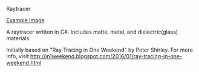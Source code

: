 Raytracer

[Example Image](example.ppm?raw=true "Example Image")

A raytracer written in C#. Includes matte, metal, and dielectric(glass) materials.

Initially based on "Ray Tracing in One Weekend" by Peter Shirley. For more info, visit http://in1weekend.blogspot.com/2016/01/ray-tracing-in-one-weekend.html

